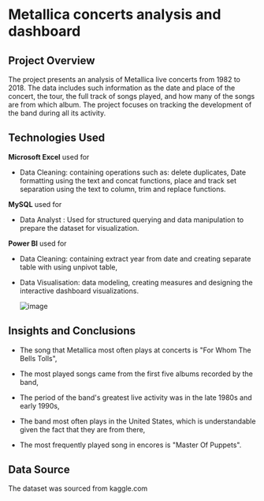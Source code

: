 #  Metallica concerts analysis and dashboard

 ## Project Overview
 
The project presents an analysis of Metallica live concerts from 1982 to 2018. The data includes such information as the date and place of the concert, the tour, the full track of songs played, and how many of the songs are from which album. The project focuses on tracking the development of the band during all its activity.

## Technologies Used

**Microsoft Excel** used for
- Data Cleaning: containing operations such as: delete duplicates, Date formatting using the text and concat functions, place and track set separation using the text to column, trim and replace functions.

**MySQL** used for
- Data Analyst : Used for structured querying and data manipulation to prepare the dataset for visualization.
  
**Power BI** used for
- Data Cleaning: containing extract year from date and creating separate table with using unpivot table,
- Data Visualisation: data modeling, creating measures and designing the interactive dashboard visualizations.
  
  ![image](https://github.com/user-attachments/assets/39ca4999-b903-4cf6-9e79-42090bbfae01)

## Insights and Conclusions

- The song that Metallica most often plays at concerts is "For Whom The Bells Tolls",

- The most played songs came from the first five albums recorded by the band,

- The period of the band's greatest live activity was in the late 1980s and early 1990s,

- The band most often plays in the United States, which is understandable given the fact that they are from there,

- The most frequently played song in encores is "Master Of Puppets".

## Data Source
    
The dataset was sourced from kaggle.com
